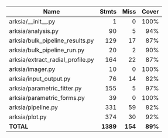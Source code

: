 | Name                               |    Stmts |     Miss |   Cover |
|----------------------------------- | -------: | -------: | ------: |
| arksia/\_\_init\_\_.py             |        1 |        0 |    100% |
| arksia/analysis.py                 |       90 |        5 |     94% |
| arksia/bulk\_pipeline\_results.py  |      129 |       17 |     87% |
| arksia/bulk\_pipeline\_run.py      |       20 |        2 |     90% |
| arksia/extract\_radial\_profile.py |      164 |       22 |     87% |
| arksia/imager.py                   |       10 |        0 |    100% |
| arksia/input\_output.py            |       76 |       14 |     82% |
| arksia/parametric\_fitter.py       |      155 |        5 |     97% |
| arksia/parametric\_forms.py        |       39 |        0 |    100% |
| arksia/pipeline.py                 |      331 |       59 |     82% |
| arksia/plot.py                     |      374 |       30 |     92% |
|                          **TOTAL** | **1389** |  **154** | **89%** |
